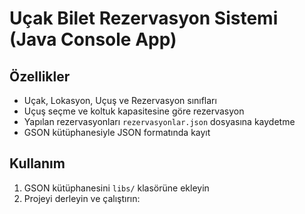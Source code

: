 # Uçak Bilet Rezervasyon Sistemi (Java Console App)



## Özellikler

- Uçak, Lokasyon, Uçuş ve Rezervasyon sınıfları
- Uçuş seçme ve koltuk kapasitesine göre rezervasyon
- Yapılan rezervasyonları `rezervasyonlar.json` dosyasına kaydetme
- GSON kütüphanesiyle JSON formatında kayıt

## Kullanım

1. GSON kütüphanesini `libs/` klasörüne ekleyin 
2. Projeyi derleyin ve çalıştırın:

